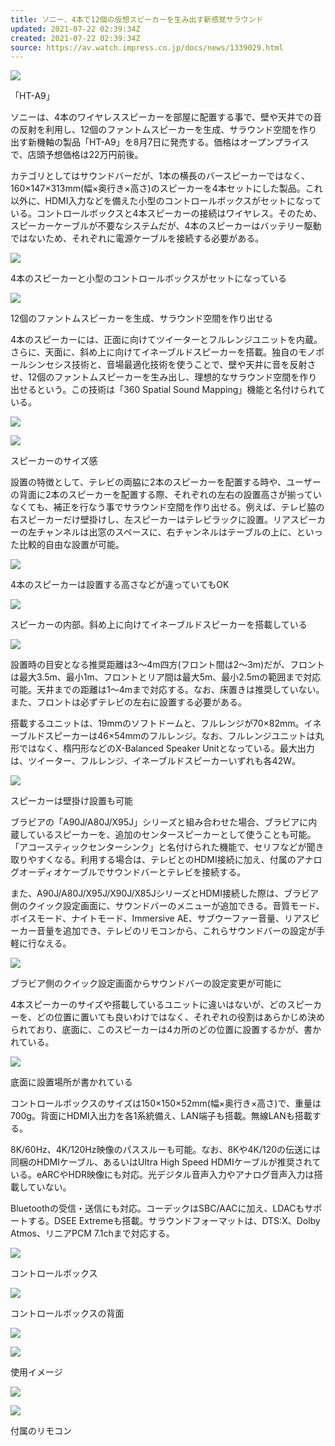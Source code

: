 ```yaml
---
title: ソニー、4本で12個の仮想スピーカーを生み出す新感覚サラウンド
updated: 2021-07-22 02:39:34Z
created: 2021-07-22 02:39:34Z
source: https://av.watch.impress.co.jp/docs/news/1339029.html
---
```


[![](https://asset.watch.impress.co.jp/img/avw/docs/1339/029/DSC06941_s.jpg)](https://av.watch.impress.co.jp/img/avw/docs/1339/029/html/DSC06941_o.jpg.html)

「HT-A9」

ソニーは、4本のワイヤレススピーカーを部屋に配置する事で、壁や天井での音の反射を利用し、12個のファントムスピーカーを生成、サラウンド空間を作り出す新機軸の製品「HT-A9」を8月7日に発売する。価格はオープンプライスで、店頭予想価格は22万円前後。

カテゴリとしてはサウンドバーだが、1本の横長のバースピーカーではなく、160×147×313mm(幅×奥行き×高さ)のスピーカーを4本セットにした製品。これ以外に、HDMI入力などを備えた小型のコントロールボックスがセットになっている。コントロールボックスと4本スピーカーの接続はワイヤレス。そのため、スピーカーケーブルが不要なシステムだが、4本のスピーカーはバッテリー駆動ではないため、それぞれに電源ケーブルを接続する必要がある。

[![](https://av.watch.impress.co.jp/img/watch/parts/icon/loading.png)](https://av.watch.impress.co.jp/img/avw/docs/1339/029/html/DSC06926_o.jpg.html)

4本のスピーカーと小型のコントロールボックスがセットになっている

[![](https://av.watch.impress.co.jp/img/watch/parts/icon/loading.png)](https://av.watch.impress.co.jp/img/avw/docs/1339/029/html/s09_o.jpg.html)

12個のファントムスピーカーを生成、サラウンド空間を作り出せる

4本のスピーカーには、正面に向けてツイーターとフルレンジユニットを内蔵。さらに、天面に、斜め上に向けてイネーブルドスピーカーを搭載。独自のモノポールシンセシス技術と、音場最適化技術を使うことで、壁や天井に音を反射させ、12個のファントムスピーカーを生み出し、理想的なサラウンド空間を作り出せるという。この技術は「360 Spatial Sound Mapping」機能と名付けられている。

[![](https://av.watch.impress.co.jp/img/watch/parts/icon/loading.png)](https://av.watch.impress.co.jp/img/avw/docs/1339/029/html/DSC06933_o.jpg.html)

[![](https://av.watch.impress.co.jp/img/watch/parts/icon/loading.png)](https://av.watch.impress.co.jp/img/avw/docs/1339/029/html/DSC06952_o.jpg.html)

スピーカーのサイズ感

設置の特徴として、テレビの両脇に2本のスピーカーを配置する時や、ユーザーの背面に2本のスピーカーを配置する際、それぞれの左右の設置高さが揃っていなくても、補正を行なう事でサラウンド空間を作り出せる。例えば、テレビ脇の右スピーカーだけ壁掛けし、左スピーカーはテレビラックに設置。リアスピーカーの左チャンネルは出窓のスペースに、右チャンネルはテーブルの上に、といった比較的自由な設置が可能。

[![](https://av.watch.impress.co.jp/img/watch/parts/icon/loading.png)](https://av.watch.impress.co.jp/img/avw/docs/1339/029/html/s08_o.jpg.html)

4本のスピーカーは設置する高さなどが違っていてもOK

[![](https://av.watch.impress.co.jp/img/watch/parts/icon/loading.png)](https://av.watch.impress.co.jp/img/avw/docs/1339/029/html/s14_o.jpg.html)

スピーカーの内部。斜め上に向けてイネーブルドスピーカーを搭載している

[![](https://av.watch.impress.co.jp/img/watch/parts/icon/loading.png)](https://av.watch.impress.co.jp/img/avw/docs/1339/029/html/DSC06934_o.jpg.html)

設置時の目安となる推奨距離は3～4m四方(フロント間は2～3m)だが、フロントは最大3.5m、最小1m、フロントとリア間は最大5m、最小2.5mの範囲まで対応可能。天井までの距離は1～4mまで対応する。なお、床置きは推奨していない。また、フロントは必ずテレビの左右に設置する必要がある。

搭載するユニットは、19mmのソフトドームと、フルレンジが70×82mm。イネーブルドスピーカーは46×54mmのフルレンジ。なお、フルレンジユニットは丸形ではなく、楕円形などのX-Balanced Speaker Unitとなっている。最大出力は、ツイーター、フルレンジ、イネーブルドスピーカーいずれも各42W。

[![](https://av.watch.impress.co.jp/img/watch/parts/icon/loading.png)](https://av.watch.impress.co.jp/img/avw/docs/1339/029/html/DSC06927_o.jpg.html)

スピーカーは壁掛け設置も可能

ブラビアの「A90J/A80J/X95J」シリーズと組み合わせた場合、ブラビアに内蔵しているスピーカーを、追加のセンタースピーカーとして使うことも可能。「アコースティックセンターシンク」と名付けられた機能で、セリフなどが聞き取りやすくなる。利用する場合は、テレビとのHDMI接続に加え、付属のアナログオーディオケーブルでサウンドバーとテレビを接続する。

また、A90J/A80J/X95J/X90J/X85JシリーズとHDMI接続した際は、ブラビア側のクイック設定画面に、サウンドバーのメニューが追加できる。音質モード、ボイスモード、ナイトモード、Immersive AE、サブウーファー音量、リアスピーカー音量を追加でき、テレビのリモコンから、これらサウンドバーの設定が手軽に行なえる。

[![](https://av.watch.impress.co.jp/img/watch/parts/icon/loading.png)](https://av.watch.impress.co.jp/img/avw/docs/1339/029/html/DSC06899_o.jpg.html)

ブラビア側のクイック設定画面からサウンドバーの設定変更が可能に

4本スピーカーのサイズや搭載しているユニットに違いはないが、どのスピーカーを、どの位置に置いても良いわけではなく、それぞれの役割はあらかじめ決められており、底面に、このスピーカーは4カ所のどの位置に設置するかが、書かれている。

[![](https://av.watch.impress.co.jp/img/watch/parts/icon/loading.png)](https://av.watch.impress.co.jp/img/avw/docs/1339/029/html/DSC06935_o.jpg.html)

底面に設置場所が書かれている

コントロールボックスのサイズは150×150×52mm(幅×奥行き×高さ)で、重量は700g。背面にHDMI入出力を各1系統備え、LAN端子も搭載。無線LANも搭載する。

8K/60Hz、4K/120Hz映像のパススルーも可能。なお、8Kや4K/120の伝送には同梱のHDMIケーブル、あるいはUltra High Speed HDMIケーブルが推奨されている。eARCやHDR映像にも対応。光デジタル音声入力やアナログ音声入力は搭載していない。

Bluetoothの受信・送信にも対応。コーデックはSBC/AACに加え、LDACもサポートする。DSEE Extremeも搭載。サラウンドフォーマットは、DTS:X、Dolby Atmos、リニアPCM 7.1chまで対応する。

[![](https://av.watch.impress.co.jp/img/watch/parts/icon/loading.png)](https://av.watch.impress.co.jp/img/avw/docs/1339/029/html/DSC06928_o.jpg.html)

コントロールボックス

[![](https://av.watch.impress.co.jp/img/watch/parts/icon/loading.png)](https://av.watch.impress.co.jp/img/avw/docs/1339/029/html/DSC06930_o.jpg.html)

コントロールボックスの背面

[![](https://av.watch.impress.co.jp/img/watch/parts/icon/loading.png)](https://av.watch.impress.co.jp/img/avw/docs/1339/029/html/s11_o.jpg.html)

[![](https://av.watch.impress.co.jp/img/watch/parts/icon/loading.png)](https://av.watch.impress.co.jp/img/avw/docs/1339/029/html/s15_o.jpg.html)

使用イメージ

[![](https://av.watch.impress.co.jp/img/watch/parts/icon/loading.png)](https://av.watch.impress.co.jp/img/avw/docs/1339/029/html/s12_o.jpg.html)

[![](https://av.watch.impress.co.jp/img/watch/parts/icon/loading.png)](https://av.watch.impress.co.jp/img/avw/docs/1339/029/html/s13_o.jpg.html)

付属のリモコン